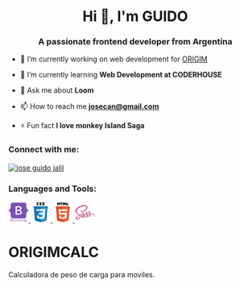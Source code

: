 <h1 align="center">Hi 👋, I'm GUIDO</h1>
<h3 align="center">A passionate frontend developer from Argentina</h3>

- 🔭 I’m currently working on web development for [ORIGIM](skt86.github.io/origim/)

- 🌱 I’m currently learning **Web Development at CODERHOUSE**

- 💬 Ask me about **Loom**

- 📫 How to reach me **josecan@gmail.com**

- ⚡ Fun fact **I love monkey Island Saga**

<h3 align="left">Connect with me:</h3>
<p align="left">
<a href="https://linkedin.com/in/jose guido jalil" target="blank"><img align="center" src="https://raw.githubusercontent.com/rahuldkjain/github-profile-readme-generator/master/src/images/icons/Social/linked-in-alt.svg" alt="jose guido jalil" height="30" width="40" /></a>
</p>

<h3 align="left">Languages and Tools:</h3>
<p align="left"> <a href="https://getbootstrap.com" target="_blank" rel="noreferrer"> <img src="https://raw.githubusercontent.com/devicons/devicon/master/icons/bootstrap/bootstrap-plain-wordmark.svg" alt="bootstrap" width="40" height="40"/> </a> <a href="https://www.w3schools.com/css/" target="_blank" rel="noreferrer"> <img src="https://raw.githubusercontent.com/devicons/devicon/master/icons/css3/css3-original-wordmark.svg" alt="css3" width="40" height="40"/> </a> <a href="https://www.w3.org/html/" target="_blank" rel="noreferrer"> <img src="https://raw.githubusercontent.com/devicons/devicon/master/icons/html5/html5-original-wordmark.svg" alt="html5" width="40" height="40"/> </a> <a href="https://sass-lang.com" target="_blank" rel="noreferrer"> <img src="https://raw.githubusercontent.com/devicons/devicon/master/icons/sass/sass-original.svg" alt="sass" width="40" height="40"/> </a> </p>

# ORIGIMCALC
Calculadora de peso de carga para moviles.
